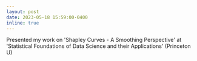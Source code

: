 ```yaml
---
layout: post
date: 2023-05-18 15:59:00-0400
inline: true
---
```

Presented my work on 'Shapley Curves - A Smoothing Perspective' at 'Statistical Foundations of Data Science and their Applications' (Princeton U)
